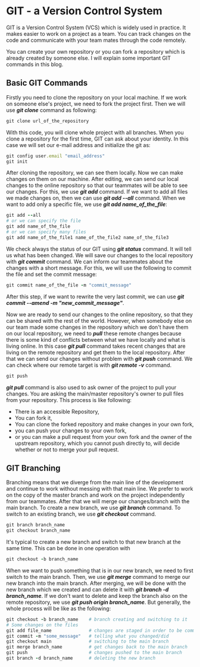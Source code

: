 # GIT - a Version Control System

GIT is a Version Control System (VCS) which is widely used in practice. It makes easier to work on a project as a team. You can track changes on the code and communicate with your team mates through the code remotely.

You can create your own repository or you can fork a repository which is already created by someone else. I will explain some important GIT commands in this blog.

## Basic GIT Commands

Firstly you need to clone the repository on your local machine. If we work on someone else's project, we need to fork the project first. Then we will use _**git clone**_ command as following:

```ruby
git clone url_of_the_repository
```

With this code, you will clone whole project with all branches. When you clone a repository for the first time, GIT can ask about your identity. In this case we will set our e-mail address and initialize the git as:

```ruby
git config user.email "email_address"
git init
```

After cloning the repository, we can see them locally. Now we can make changes on them on our machine. After editing, we can send our local changes to the online repository so that our teammates will be able to see our changes. For this, we use _**git add**_ command. If we want to add all files we made changes on, then we can use _**git add --all**_ command. When we want to add only a specific file, we use _**git add name_of_the_file**_:

```ruby
git add --all
# or we can specify the file
git add name_of_the_file
# or we can specify many files
git add name_of_the_file1 name_of_the_file2 name_of_the_file3 
```

We check always the status of our GIT using _**git status**_ command. It will tell us what has been changed. We will save our changes to the local repository with _**git commit**_ command. We can inform our teammates about the changes with a short message. For this, we will use the following to commit the file and set the commit message:

```ruby
git commit name_of_the_file -m "commit_message"
```

After this step, if we want to rewrite the very last commit, we can use _**git commit --amend -m "new_commit_message"**_. 

Now we are ready to send our changes to the online repository, so that they can be shared with the rest of the world. However, when somebody else on our team made some changes in the repository which we don't have them on our local repository, we need to _**pull**_ these remote changes because there is some kind of conflicts between what we have locally and what is living online. In this case _**git pull**_ command takes recent changes that are living on the remote repository and get them to the local repository.
After that we can send our changes without problem with _**git push**_ command. We can check where our remote target is with _**git remote -v**_ command.

```ruby
git push
```

_**git pull**_ command is also used to ask owner of the project to pull your changes. You are asking the main/master repository's owner to pull files from your repository. This process is like following:

- There is an accessible Repository,
- You can fork it,
- You can clone the forked repository and make changes in your own fork,
- you can push your changes to your own fork,
- or you can make a pull request from your own fork and the owner of the upstream repository, which you cannot push directly to, will decide whether or not to merge your pull request.

## GIT Branching

Branching means that we diverge from the main line of the development and continue to work without messing with that main line. We prefer to work on the copy of the master branch and work on the project independently from our teammates. After that we will merge our changes/branch with the main branch. To create a new branch, we use _**git branch**_ command. To switch to an existing branch, we use _**git checkout**_ command.

```ruby
git branch branch_name
git checkout branch_name
```

It's typical to create a new branch and switch to that new branch at the same time. This can be done in one operation with

```ruby
git checkout -b branch_name
```

When we want to push something that is in our new branch, we need to first switch to the main branch. Then, we use _**git merge**_ command to merge our new branch into the main branch. After merging, we will be done with the new branch which we created and can delete it with _**git branch -d branch_name**_. If we don't want to delete and keep the branch also on the remote repository, we use _**git push origin branch_name**_. But generally, the whole process will be like as the following:

```ruby
git checkout -b branch_name    # branch creating and switching to it
# Some changes on the files
git add file_name              # changes are staged in order to be committed
git commit -m "some_message"   # telling what you changed/did
git checkout main              # switching to the main branch
git merge branch_name          # get changes back to the main branch
git push                       # changes pushed to the main branch
git branch -d branch_name      # deleting the new branch
```
